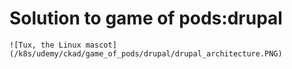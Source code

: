 # Solution to game of pods:drupal

    ![Tux, the Linux mascot](/k8s/udemy/ckad/game_of_pods/drupal/drupal_architecture.PNG)

